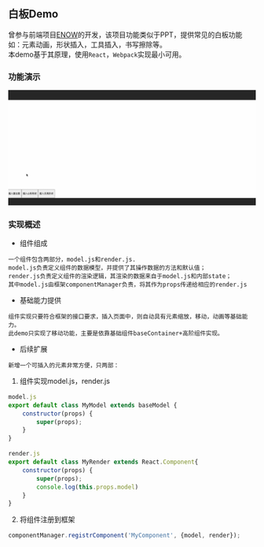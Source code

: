 ## 白板Demo
  
   
曾参与前端项目[ENOW](https://enweb.seewo.com/)的开发，该项目功能类似于PPT，提供常见的白板功能  
如：元素动画，形状插入，工具插入，书写擦除等。  
本demo基于其原理，使用`React`，`Webpack`实现最小可用。

### 功能演示

![img](https://github.com/mianandong/simpleBoardDemo/blob/main/demo.gif)

### 实现概述
- 组件组成
```
一个组件包含两部分，model.js和render.js.
model.js负责定义组件的数据模型，并提供了其操作数据的方法和默认值；
render.js负责定义组件的渲染逻辑，其渲染的数据来自于model.js和内部state；
其中model.js由框架componentManager负责，将其作为props传递给相应的render.js
```
- 基础能力提供
```
组件实现只要符合框架的接口要求，插入页面中，则自动具有元素缩放，移动，动画等基础能力。
此demo只实现了移动功能，主要是依靠基础组件baseContainer+高阶组件实现。
```
- 后续扩展
```
新增一个可插入的元素非常方便，只两部：
```
1. 组件实现model.js，render.js

```js
model.js
export default class MyModel extends baseModel {
    constructor(props) {
        super(props);
    }
}
```

```js
render.js
export default class MyRender extends React.Component{
    constructor(props) {
        super(props);
        console.log(this.props.model)
    }
}
```
2. 将组件注册到框架
```js
componentManager.registrComponent('MyComponent', {model, render});
```